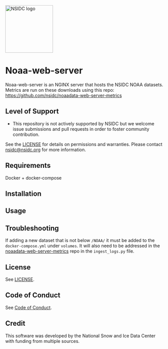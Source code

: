 <img alt="NSIDC logo" src="https://nsidc.org/themes/custom/nsidc/logo.svg" width="150" />


# Noaa-web-server

Noaa-web-server is an NGINX server that hosts the NSIDC NOAA datasets. Metrics are run on these downloads using this repo: https://github.com/nsidc/noaadata-web-server-metrics

## Level of Support

* This repository is not actively supported by NSIDC but we welcome issue 
  submissions and pull requests in order to foster community contribution.

See the [LICENSE](LICENSE) for details on permissions and warranties. Please 
contact nsidc@nsidc.org for more information.

## Requirements

Docker + docker-compose

## Installation


## Usage


## Troubleshooting

If adding a new dataset that is not below `/NOAA/` it must be added to the `docker-compose.yml` under `volumes`. It will also need to be addressed in the [noaadata-web-server-metrics](https://github.com/nsidc/noaadata-web-server-metrics) repo in the `ingest_logs.py` file. 

## License

See [LICENSE](LICENSE).

## Code of Conduct

See [Code of Conduct](CODE_OF_CONDUCT.md).

## Credit

This software was developed by the National Snow and Ice Data Center with 
funding from multiple sources.

